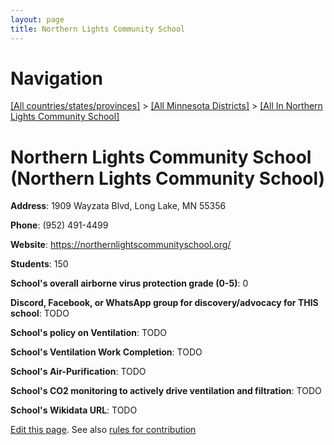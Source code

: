 ```yaml
---
layout: page
title: Northern Lights Community School
---
```

# Navigation

[[All countries/states/provinces]](../../..) > [[All Minnesota Districts]](../..) > [[All In Northern Lights Community School]](..)

# Northern Lights Community School (Northern Lights Community School)

**Address**: 1909 Wayzata Blvd, Long Lake, MN 55356

**Phone**: (952) 491-4499

**Website**: <https://northernlightscommunityschool.org/>

**Students**: 150

**School's overall airborne virus protection grade (0-5)**: 0

**Discord, Facebook, or WhatsApp group for discovery/advocacy for THIS school**: TODO

**School's policy on Ventilation**: TODO

**School's Ventilation Work Completion**: TODO

**School's Air-Purification**: TODO

**School's CO2 monitoring to actively drive ventilation and filtration**: TODO

**School's Wikidata URL**: TODO


[Edit this page](https://github.com/ventilate-schools/MN/edit/main/./Northern_Lights_Community_School/Northern_Lights_Community_School.md). See also [rules for contribution](../../../contribution-rules/)